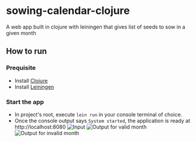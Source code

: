 # sowing-calendar-clojure
A web app built in clojure with leiningen that gives list of seeds to sow in a given month

## How to run
### Prequisite
- Install [Clojure](https://clojure.org/guides/getting_started)
- Install [Leiningen](https://leiningen.org/)
### Start the app
- In project's root, execute ``lein run`` in your console terminal of choice. 
- Once the console output says ``System started``, the application is ready at http://localhost:8080
![Input]()
![Output for valid month]()
![Output for invalid month]()
